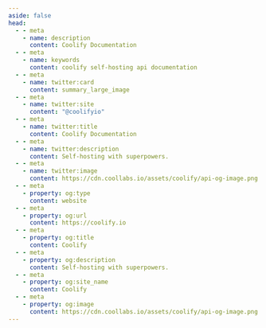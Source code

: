 ```yaml
---
aside: false
head:
  - - meta
    - name: description
      content: Coolify Documentation
  - - meta
    - name: keywords
      content: coolify self-hosting api documentation
  - - meta
    - name: twitter:card
      content: summary_large_image
  - - meta
    - name: twitter:site
      content: "@coolifyio"
  - - meta
    - name: twitter:title
      content: Coolify Documentation
  - - meta
    - name: twitter:description
      content: Self-hosting with superpowers.
  - - meta
    - name: twitter:image
      content: https://cdn.coollabs.io/assets/coolify/api-og-image.png
  - - meta
    - property: og:type
      content: website
  - - meta
    - property: og:url
      content: https://coolify.io
  - - meta
    - property: og:title
      content: Coolify
  - - meta
    - property: og:description
      content: Self-hosting with superpowers.
  - - meta
    - property: og:site_name
      content: Coolify
  - - meta
    - property: og:image
      content: https://cdn.coollabs.io/assets/coolify/api-og-image.png
---
```



<script setup>
  import {DividePage} from 'vitepress-theme-api';
</script>
<style >
@import './node_modules/vitepress-theme-api/dist/style.css'
</style>
<DividePage :top=100>
<template #left>

# Team Current
Get the `Team` details of the currently authenticated `Team`.

## Authorization
API request requires a `Bearer` token in `Authorization` header, which could be generated from the UI, more info [here](/api/authentication).

> The token will only be able to access resources that are owned by the team that the token is scoped to.

</template>
<template #right>

### Request

::: code-group
```bash
curl -X GET \ 
  -H "Authorization: Bearer <token>" \
  "https://api.coolify.io/v1/team/current"
  
```
:::

### Response

::: code-group

```json [200]
 {
  "id": 0,
  "name": "Root Team",
  "description": "The root team",
  "personal_team": true,
  "created_at": "2024-03-06T14:27:47.000000Z",
  "updated_at": "2024-03-07T11:56:57.000000Z",
  "smtp_enabled": false,
  "smtp_from_address": null,
  "smtp_from_name": null,
  "smtp_recipients": null,
  "smtp_host": null,
  "smtp_port": null,
  "smtp_encryption": null,
  "smtp_username": null,
  "smtp_password": null,
  "smtp_timeout": null,
  "smtp_notifications_test": true,
  "smtp_notifications_deployments": true,
  "smtp_notifications_status_changes": true,
  "discord_enabled": false,
  "discord_webhook_url": null,
  "discord_notifications_test": true,
  "discord_notifications_deployments": true,
  "discord_notifications_status_changes": true,
  "smtp_notifications_database_backups": true,
  "discord_notifications_database_backups": true,
  "show_boarding": false,
  "resend_enabled": false,
  "resend_api_key": null,
  "use_instance_email_settings": true,
  "telegram_enabled": false,
  "telegram_token": null,
  "telegram_chat_id": null,
  "telegram_notifications_test": true,
  "telegram_notifications_deployments": true,
  "telegram_notifications_status_changes": true,
  "telegram_notifications_database_backups": true,
  "telegram_notifications_test_message_thread_id": null,
  "telegram_notifications_deployments_message_thread_id": null,
  "telegram_notifications_status_changes_message_thread_id": null,
  "telegram_notifications_database_backups_message_thread_id": null,
  "custom_server_limit": null,
  "pivot": {
    "user_id": 0,
    "team_id": 0,
    "role": "owner"
  }
}
```
:::


</template>
</DividePage>
